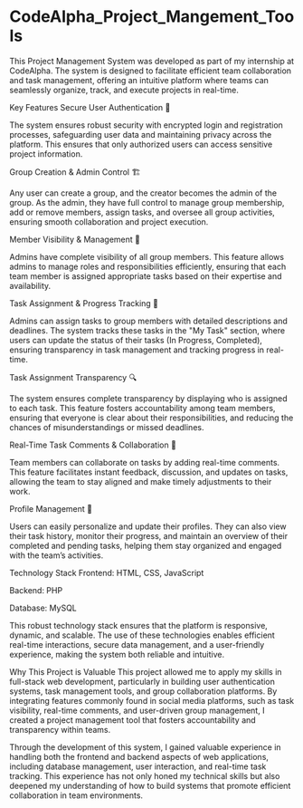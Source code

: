 # CodeAlpha_Project_Mangement_Tools

This Project Management System was developed as part of my internship at CodeAlpha. The system is designed to facilitate efficient team collaboration and task management, offering an intuitive platform where teams can seamlessly organize, track, and execute projects in real-time.

Key Features
Secure User Authentication 🔐

The system ensures robust security with encrypted login and registration processes, safeguarding user data and maintaining privacy across the platform. This ensures that only authorized users can access sensitive project information.

Group Creation & Admin Control 🏗️

Any user can create a group, and the creator becomes the admin of the group. As the admin, they have full control to manage group membership, add or remove members, assign tasks, and oversee all group activities, ensuring smooth collaboration and project execution.

Member Visibility & Management 👥

Admins have complete visibility of all group members. This feature allows admins to manage roles and responsibilities efficiently, ensuring that each team member is assigned appropriate tasks based on their expertise and availability.

Task Assignment & Progress Tracking 📝

Admins can assign tasks to group members with detailed descriptions and deadlines. The system tracks these tasks in the "My Task" section, where users can update the status of their tasks (In Progress, Completed), ensuring transparency in task management and tracking progress in real-time.

Task Assignment Transparency 🔍

The system ensures complete transparency by displaying who is assigned to each task. This feature fosters accountability among team members, ensuring that everyone is clear about their responsibilities, and reducing the chances of misunderstandings or missed deadlines.

Real-Time Task Comments & Collaboration 💬

Team members can collaborate on tasks by adding real-time comments. This feature facilitates instant feedback, discussion, and updates on tasks, allowing the team to stay aligned and make timely adjustments to their work.

Profile Management 👤

Users can easily personalize and update their profiles. They can also view their task history, monitor their progress, and maintain an overview of their completed and pending tasks, helping them stay organized and engaged with the team’s activities.

Technology Stack
Frontend: HTML, CSS, JavaScript

Backend: PHP

Database: MySQL

This robust technology stack ensures that the platform is responsive, dynamic, and scalable. The use of these technologies enables efficient real-time interactions, secure data management, and a user-friendly experience, making the system both reliable and intuitive.

Why This Project is Valuable
This project allowed me to apply my skills in full-stack web development, particularly in building user authentication systems, task management tools, and group collaboration platforms. By integrating features commonly found in social media platforms, such as task visibility, real-time comments, and user-driven group management, I created a project management tool that fosters accountability and transparency within teams.

Through the development of this system, I gained valuable experience in handling both the frontend and backend aspects of web applications, including database management, user interaction, and real-time task tracking. This experience has not only honed my technical skills but also deepened my understanding of how to build systems that promote efficient collaboration in team environments.

